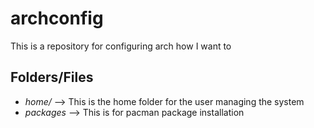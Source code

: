 # archconfig
This is a repository for configuring arch how I want to


## Folders/Files

- *home/* --> This is the home folder for the user managing the system
- *packages* --> This is for pacman package installation


